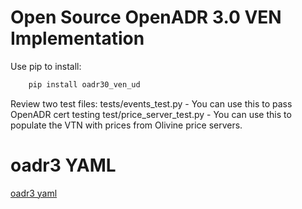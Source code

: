# Open Source OpenADR 3.0 VEN Implementation 

Use pip to install:

```bash
    pip install oadr30_ven_ud
```

Review two test files:
tests/events_test.py - You can use this to pass OpenADR cert testing
test/price_server_test.py - You can use this to populate the VTN with prices from Olivine price servers. 


# oadr3 YAML
[oadr3 yaml](https://github.com/oadr3-org/openadr3-openapi/blob/main/oadr3.0.1.yaml)

